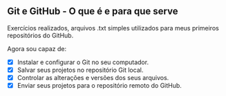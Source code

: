 ## Git e GitHub - O que é e para que serve

Exercícios realizados, arquivos .txt simples utilizados para meus primeiros repositórios do GitHub.

Agora sou capaz de:
- [x] Instalar e configurar o Git no seu computador.
- [x] Salvar seus projetos no repositório Git local.
- [x] Controlar as alterações e versões dos seus arquivos.
- [x] Enviar seus projetos para o repositório remoto do GitHub.
